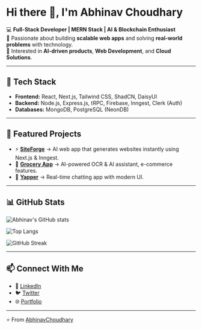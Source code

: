 # Hi there 👋, I'm Abhinav Choudhary  

💻 **Full-Stack Developer | MERN Stack | AI & Blockchain Enthusiast**  
🚀 Passionate about building **scalable web apps** and solving **real-world problems** with technology.  
🌟 Interested in **AI-driven products**, **Web Development**, and **Cloud Solutions**.  

---

## 🔧 Tech Stack
- **Frontend:** React, Next.js, Tailwind CSS, ShadCN, DaisyUI  
- **Backend:** Node.js, Express.js, tRPC, Firebase, Inngest, Clerk (Auth) 
- **Databases:** MongoDB, PostgreSQL (NeonDB) 

---

## 🌟 Featured Projects
- ⚡ [**SiteForge**](https://site-forge-gamma.vercel.app) → AI web app that generates websites instantly using Next.js & Inngest.  
- 🛒 [**Grocery App**](https://grocery-xi-taupe.vercel.app) → AI-powered OCR & AI assistant, e-commerce features.  
- 💬 [**Yapper**](https://yapper-delta.vercel.app) → Real-time chatting app with modern UI.  

---

## 📊 GitHub Stats
![Abhinav's GitHub stats](https://github-readme-stats.vercel.app/api?username=Abhinavchoudhary2005&show_icons=true&theme=radical)

![Top Langs](https://github-readme-stats.vercel.app/api/top-langs/?username=Abhinavchoudhary2005&layout=compact&theme=radical)

![GitHub Streak](https://streak-stats.demolab.com?user=Abhinavchoudhary2005&theme=radical&border_radius=5)  

---

## 📫 Connect With Me
- 💼 [LinkedIn](https://www.linkedin.com/in/abhinavchoudhary2005)  
- 🐦 [Twitter](https://twitter.com/csabhinav)  
- 🌐 [Portfolio](https://portfolio-2-abhinav.vercel.app)

---
⭐️ From [AbhinavChoudhary](https://github.com/Abhinavchoudhary2005)
